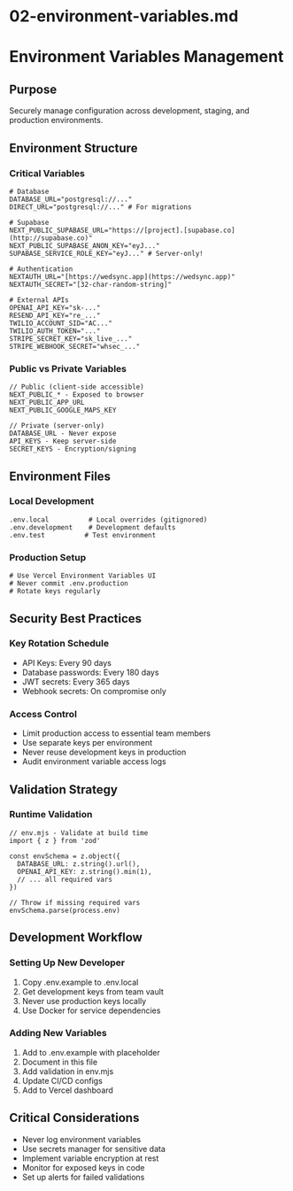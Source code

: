 # 02-environment-variables.md

# Environment Variables Management

## Purpose

Securely manage configuration across development, staging, and production environments.

## Environment Structure

### Critical Variables

```
# Database
DATABASE_URL="postgresql://..."
DIRECT_URL="postgresql://..." # For migrations

# Supabase
NEXT_PUBLIC_SUPABASE_URL="https://[project].[supabase.co](http://supabase.co)"
NEXT_PUBLIC_SUPABASE_ANON_KEY="eyJ..."
SUPABASE_SERVICE_ROLE_KEY="eyJ..." # Server-only!

# Authentication 
NEXTAUTH_URL="[https://wedsync.app](https://wedsync.app)"
NEXTAUTH_SECRET="[32-char-random-string]"

# External APIs
OPENAI_API_KEY="sk-..."
RESEND_API_KEY="re_..."
TWILIO_ACCOUNT_SID="AC..."
TWILIO_AUTH_TOKEN="..."
STRIPE_SECRET_KEY="sk_live_..."
STRIPE_WEBHOOK_SECRET="whsec_..."
```

### Public vs Private Variables

```
// Public (client-side accessible)
NEXT_PUBLIC_* - Exposed to browser
NEXT_PUBLIC_APP_URL
NEXT_PUBLIC_GOOGLE_MAPS_KEY

// Private (server-only)
DATABASE_URL - Never expose
API_KEYS - Keep server-side
SECRET_KEYS - Encryption/signing
```

## Environment Files

### Local Development

```
.env.local          # Local overrides (gitignored)
.env.development    # Development defaults
.env.test          # Test environment
```

### Production Setup

```
# Use Vercel Environment Variables UI
# Never commit .env.production
# Rotate keys regularly
```

## Security Best Practices

### Key Rotation Schedule

- API Keys: Every 90 days
- Database passwords: Every 180 days
- JWT secrets: Every 365 days
- Webhook secrets: On compromise only

### Access Control

- Limit production access to essential team members
- Use separate keys per environment
- Never reuse development keys in production
- Audit environment variable access logs

## Validation Strategy

### Runtime Validation

```
// env.mjs - Validate at build time
import { z } from 'zod'

const envSchema = z.object({
  DATABASE_URL: z.string().url(),
  OPENAI_API_KEY: z.string().min(1),
  // ... all required vars
})

// Throw if missing required vars
envSchema.parse(process.env)
```

## Development Workflow

### Setting Up New Developer

1. Copy .env.example to .env.local
2. Get development keys from team vault
3. Never use production keys locally
4. Use Docker for service dependencies

### Adding New Variables

1. Add to .env.example with placeholder
2. Document in this file
3. Add validation in env.mjs
4. Update CI/CD configs
5. Add to Vercel dashboard

## Critical Considerations

- Never log environment variables
- Use secrets manager for sensitive data
- Implement variable encryption at rest
- Monitor for exposed keys in code
- Set up alerts for failed validations